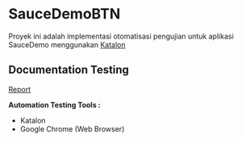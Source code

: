 # SauceDemoBTN
Proyek ini adalah implementasi otomatisasi pengujian untuk aplikasi SauceDemo menggunakan [Katalon](https://katalon.com/)

## Documentation Testing
[Report](https://drive.google.com/drive/folders/13ql9GFvO0ZiUCO93C0xNCDGF0PT11PDi?usp=sharing )

**Automation Testing Tools :** 

* Katalon
* Google Chrome (Web Browser)

